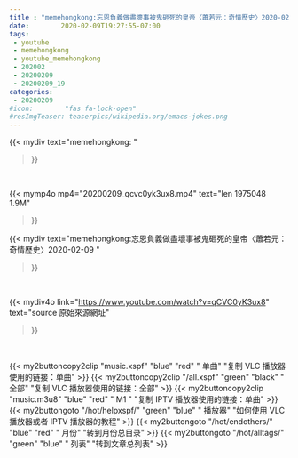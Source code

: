 ```yaml
---
title : "memehongkong:忘恩負義做盡壞事被鬼砸死的皇帝〈蕭若元：奇情歷史〉2020-02-09 "
date:        2020-02-09T19:27:55-07:00
tags:
 - youtube
 - memehongkong
 - youtube_memehongkong
 - 202002
 - 20200209
 - 20200209_19
categories:
 - 20200209
#icon:        "fas fa-lock-open"
#resImgTeaser: teaserpics/wikipedia.org/emacs-jokes.png
---
```


{{< mydiv text="memehongkong: "
>}}
<br>


{{< mymp4o mp4="20200209_qcvc0yk3ux8.mp4"
text="len 1975048    1.9M"
>}}


{{< mydiv text="memehongkong:忘恩負義做盡壞事被鬼砸死的皇帝〈蕭若元：奇情歷史〉2020-02-09 "
>}}
<br>

{{< mydiv4o link="https://www.youtube.com/watch?v=qCVC0yK3ux8"
text="source 原始來源網址"
>}}


<br>



{{< my2buttoncopy2clip "music.xspf"        "blue"   "red"    " 单曲"  "复制 VLC 播放器使用的链接：单曲" >}} {{< my2buttoncopy2clip "/all.xspf"         "green"  "black"  " 全部"  "复制 VLC 播放器使用的链接：全部" >}} {{< my2buttoncopy2clip "music.m3u8"        "blue"   "red"    " M1 "    "复制 IPTV 播放器使用的链接：单曲" >}} {{< my2buttongoto      "/hot/helpxspf/"    "green"  "blue"   " 播放器" "如何使用 VLC 播放器或者 IPTV 播放器的教程" >}} {{< my2buttongoto      "/hot/endothers/"   "blue"   "red"    " 月份"   "转到月份总目录" >}} {{< my2buttongoto      "/hot/alltags/"     "green"  "blue"   " 列表"   "转到文章总列表" >}} 
